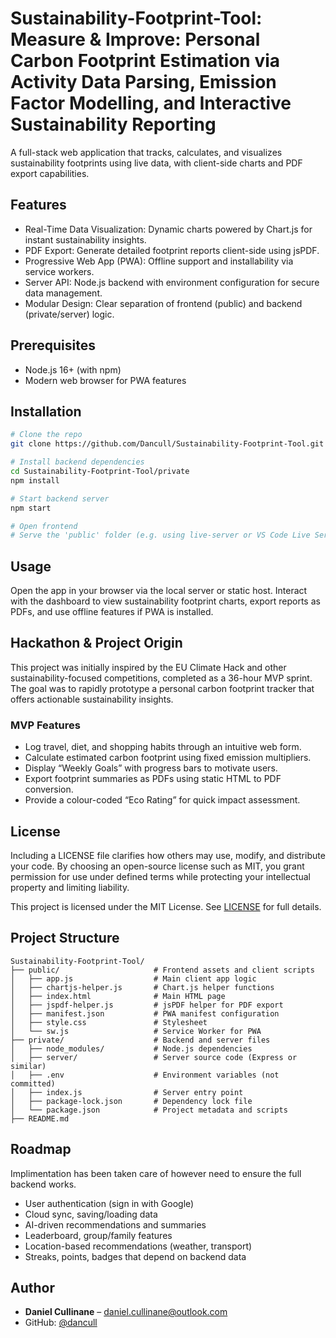 # Sustainability-Footprint-Tool: Measure & Improve: Personal Carbon Footprint Estimation via Activity Data Parsing, Emission Factor Modelling, and Interactive Sustainability Reporting

A full-stack web application that tracks, calculates, and visualizes sustainability footprints using live data, with client-side charts and PDF export capabilities.

## Features

* Real-Time Data Visualization: Dynamic charts powered by Chart.js for instant sustainability insights.
* PDF Export: Generate detailed footprint reports client-side using jsPDF.
* Progressive Web App (PWA): Offline support and installability via service workers.
* Server API: Node.js backend with environment configuration for secure data management.
* Modular Design: Clear separation of frontend (public) and backend (private/server) logic.

## Prerequisites

* Node.js 16+ (with npm)
* Modern web browser for PWA features

## Installation

```bash
# Clone the repo
git clone https://github.com/Dancull/Sustainability-Footprint-Tool.git

# Install backend dependencies
cd Sustainability-Footprint-Tool/private
npm install

# Start backend server
npm start

# Open frontend
# Serve the 'public' folder (e.g. using live-server or VS Code Live Server)
```

## Usage

Open the app in your browser via the local server or static host. Interact with the dashboard to view sustainability footprint charts, export reports as PDFs, and use offline features if PWA is installed.

## Hackathon & Project Origin
This project was initially inspired by the EU Climate Hack and other sustainability-focused competitions, completed as a 36-hour MVP sprint. The goal was to rapidly prototype a personal carbon footprint tracker that offers actionable sustainability insights.

### MVP Features
* Log travel, diet, and shopping habits through an intuitive web form.
* Calculate estimated carbon footprint using fixed emission multipliers.
* Display “Weekly Goals” with progress bars to motivate users.
* Export footprint summaries as PDFs using static HTML to PDF conversion.
* Provide a colour-coded “Eco Rating” for quick impact assessment.

## License

Including a LICENSE file clarifies how others may use, modify, and distribute your code. By choosing an open-source license such as MIT, you grant permission for use under defined terms while protecting your intellectual property and limiting liability.

This project is licensed under the MIT License. See [LICENSE](LICENSE) for full details.

## Project Structure

```plaintext
Sustainability-Footprint-Tool/
├── public/                     # Frontend assets and client scripts
│   ├── app.js                  # Main client app logic
│   ├── chartjs-helper.js       # Chart.js helper functions
│   ├── index.html              # Main HTML page
│   ├── jspdf-helper.js         # jsPDF helper for PDF export
│   ├── manifest.json           # PWA manifest configuration
│   ├── style.css               # Stylesheet
│   └── sw.js                   # Service Worker for PWA
├── private/                    # Backend and server files
│   ├── node_modules/           # Node.js dependencies
│   ├── server/                 # Server source code (Express or similar)
│   ├── .env                    # Environment variables (not committed)
│   ├── index.js                # Server entry point
│   ├── package-lock.json       # Dependency lock file
│   └── package.json            # Project metadata and scripts
├── README.md                   
```

## Roadmap
Implimentation has been taken care of however need to ensure the full backend works. 

* User authentication (sign in with Google)
* Cloud sync, saving/loading data
* AI-driven recommendations and summaries
* Leaderboard, group/family features
* Location-based recommendations (weather, transport)
* Streaks, points, badges that depend on backend data

## Author

* **Daniel Cullinane** – [daniel.cullinane@outlook.com](mailto:daniel.cullinane@outlook.com)
* GitHub: [@dancull](https://github.com/dancull)
